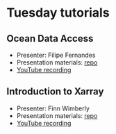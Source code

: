 # Tuesday tutorials

## Ocean Data Access        
- Presenter: Filipe Fernandes
- Presentation materials: [repo](https://github.com/oceanhackweek/ohw-tutorials/tree/OHW25/01-Tue/00-data-access-in-python)
- [YouTube recording]()                                                                                                  

## Introduction to Xarray
- Presenter: Finn Wimberly        
- Presentation materials: [repo]()   
- [YouTube recording]()  
